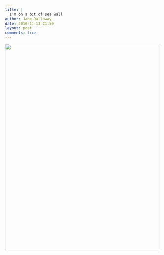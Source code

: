 ```yaml
---
title: |
  I'm on a bit of sea wall
author: Jane Dallaway
date: 2016-11-13 21:50
layout: post
comments: true
---
```


<div>
        <a href="//static.skitters.dallaway.com/2016-11-13-i-m-on-a-bit-of-sea-wall-fullsize-IMG_6222.JPG">
          <img src="//static.skitters.dallaway.com/2016-11-13-i-m-on-a-bit-of-sea-wall-thumb-IMG_6222.JPG" width="500" height="667"/>
        </a>
      </div>


  
      